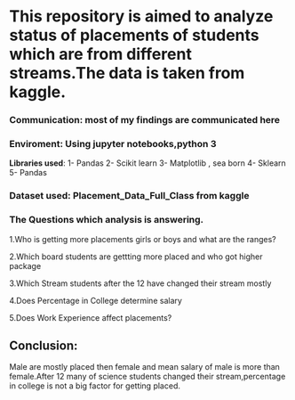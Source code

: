 # This repository is aimed to analyze status of placements of students which are from different streams.The data is taken from kaggle.

### Communication: most of my findings are communicated here 

### Enviroment: Using jupyter notebooks,python 3

**Libraries used**:
1- Pandas
2- Scikit learn
3- Matplotlib , sea born
4- Sklearn
5- Pandas

### Dataset used: Placement_Data_Full_Class  from kaggle

### The Questions which analysis is answering.
1.Who is getting more placements girls or boys and what are the ranges?

2.Which board students are gettting more placed and who got higher package

3.Which Stream students after the 12 have changed their stream mostly 

4.Does Percentage in College determine salary

5.Does Work Experience affect placements?

## Conclusion:
Male are mostly placed then female and mean salary of male is more than female.After 12 many of science students changed their stream,percentage in college is not a big factor for getting placed.
